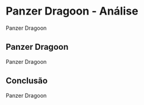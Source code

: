 ---
---

# Panzer Dragoon - Análise

Panzer Dragoon

## Panzer Dragoon

Panzer Dragoon

## Conclusão

Panzer Dragoon
